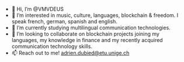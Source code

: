 - 👋 Hi, I’m @VMVDEUS
- 👀 I’m interested in music, culture, languages, blockchain & freedom. I speak french, german, spanish and english.
- 🌱 I’m currently studying multilingual communication technologies.
- 💞️ I’m looking to collaborate on blockchain projects joining my languages, my knowledge in finance and my recently acquired communication technology skills.
- 📫 Reach out to me! 
          [adrien.dubied@etu.unige.ch](adrien.dubied@etu.unige.ch)

<!---
VMVDEUS/VMVDEUS is a ✨ special ✨ repository because its `README.md` (this file) appears on your GitHub profile.
You can click the Preview link to take a look at your changes.
--->
